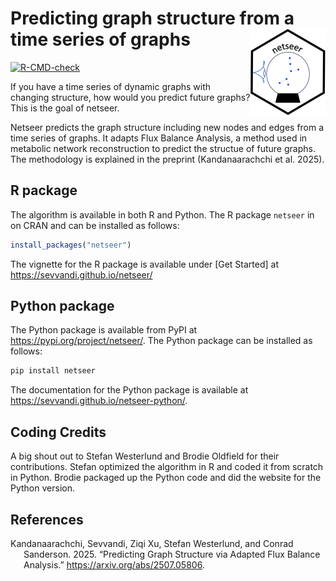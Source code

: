 
<!-- README.md is generated from README.Rmd. Please edit that file -->

# Predicting graph structure from a time series of graphs <img src="man/figures/logo.png" align="right" height="138" />

<!-- badges: start -->

[![R-CMD-check](https://github.com/sevvandi/netseer/actions/workflows/R-CMD-check.yaml/badge.svg)](https://github.com/sevvandi/netseer/actions/workflows/R-CMD-check.yaml)
<!-- badges: end -->

If you have a time series of dynamic graphs with changing structure, how
would you predict future graphs? This is the goal of netseer.

Netseer predicts the graph structure including new nodes and edges from
a time series of graphs. It adapts Flux Balance Analysis, a method used
in metabolic network reconstruction to predict the structue of future
graphs. The methodology is explained in the preprint (Kandanaarachchi et
al. 2025).

## R package

The algorithm is available in both R and Python. The R package `netseer`
in on CRAN and can be installed as follows:

``` r
install_packages("netseer")
```

The vignette for the R package is available under \[Get Started\] at
<https://sevvandi.github.io/netseer/>

## Python package

The Python package is available from PyPI at
<https://pypi.org/project/netseer/>. The Python package can be installed
as follows:

``` python
pip install netseer
```

The documentation for the Python package is available at
<https://sevvandi.github.io/netseer-python/>.

## Coding Credits

A big shout out to Stefan Westerlund and Brodie Oldfield for their
contributions. Stefan optimized the algorithm in R and coded it from
scratch in Python. Brodie packaged up the Python code and did the
website for the Python version.

## References

<div id="refs" class="references csl-bib-body hanging-indent"
entry-spacing="0">

<div id="ref-kand2025graphpred" class="csl-entry">

Kandanaarachchi, Sevvandi, Ziqi Xu, Stefan Westerlund, and Conrad
Sanderson. 2025. “Predicting Graph Structure via Adapted Flux Balance
Analysis.” <https://arxiv.org/abs/2507.05806>.

</div>

</div>
